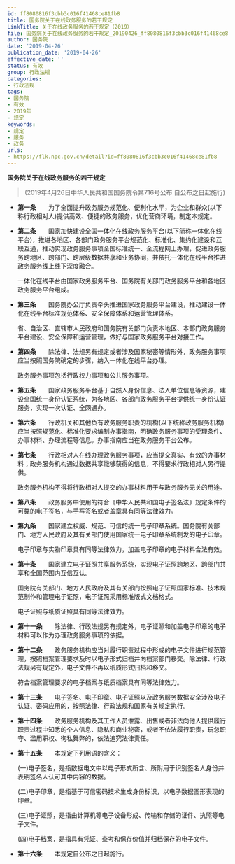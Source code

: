 ```yaml
---
id: ff8080816f3cbb3c016f41468ce81fb8
title: 国务院关于在线政务服务的若干规定
LinkTitle: 关于在线政务服务的若干规定（2019）
file: 国务院关于在线政务服务的若干规定_20190426_ff8080816f3cbb3c016f41468ce81fb8.docx
author: 国务院
date: '2019-04-26'
publication_date: '2019-04-26'
effective_date: ''
status: 有效
group: 行政法规
categories:
- 行政法规
tags:
- 国务院
- 有效
- 2019年
- 规定
keywords:
- 规定
- 服务
- 政务
urls:
- https://flk.npc.gov.cn/detail?id=ff8080816f3cbb3c016f41468ce81fb8
---
```


**国务院关于在线政务服务的若干规定**

> (2019年4月26日中华人民共和国国务院令第716号公布 自公布之日起施行)

- **第一条**　　为了全面提升政务服务规范化、便利化水平，为企业和群众(以下称行政相对人)提供高效、便捷的政务服务，优化营商环境，制定本规定。

- **第二条**　　国家加快建设全国一体化在线政务服务平台(以下简称一体化在线平台)，推进各地区、各部门政务服务平台规范化、标准化、集约化建设和互联互通，推动实现政务服务事项全国标准统一、全流程网上办理，促进政务服务跨地区、跨部门、跨层级数据共享和业务协同，并依托一体化在线平台推进政务服务线上线下深度融合。

  一体化在线平台由国家政务服务平台、国务院有关部门政务服务平台和各地区政务服务平台组成。

- **第三条**　　国务院办公厅负责牵头推进国家政务服务平台建设，推动建设一体化在线平台标准规范体系、安全保障体系和运营管理体系。

  省、自治区、直辖市人民政府和国务院有关部门负责本地区、本部门政务服务平台建设、安全保障和运营管理，做好与国家政务服务平台对接工作。

- **第四条**　　除法律、法规另有规定或者涉及国家秘密等情形外，政务服务事项应当按照国务院确定的步骤，纳入一体化在线平台办理。

  政务服务事项包括行政权力事项和公共服务事项。

- **第五条**　　国家政务服务平台基于自然人身份信息、法人单位信息等资源，建设全国统一身份认证系统，为各地区、各部门政务服务平台提供统一身份认证服务，实现一次认证、全网通办。

- **第六条**　　行政机关和其他负有政务服务职责的机构(以下统称政务服务机构)应当按照规范化、标准化要求编制办事指南，明确政务服务事项的受理条件、办事材料、办理流程等信息。办事指南应当在政务服务平台公布。

- **第七条**　　行政相对人在线办理政务服务事项，应当提交真实、有效的办事材料；政务服务机构通过数据共享能够获得的信息，不得要求行政相对人另行提供。

  政务服务机构不得将行政相对人提交的办事材料用于与政务服务无关的用途。

- **第八条**　　政务服务中使用的符合《中华人民共和国电子签名法》规定条件的可靠的电子签名，与手写签名或者盖章具有同等法律效力。

- **第九条**　　国家建立权威、规范、可信的统一电子印章系统。国务院有关部门、地方人民政府及其有关部门使用国家统一电子印章系统制发的电子印章。

  电子印章与实物印章具有同等法律效力，加盖电子印章的电子材料合法有效。

- **第十条**　　国家建立电子证照共享服务系统，实现电子证照跨地区、跨部门共享和全国范围内互信互认。

  国务院有关部门、地方人民政府及其有关部门按照电子证照国家标准、技术规范制作和管理电子证照，电子证照采用标准版式文档格式。

  电子证照与纸质证照具有同等法律效力。

- **第十一条**　　除法律、行政法规另有规定外，电子证照和加盖电子印章的电子材料可以作为办理政务服务事项的依据。

- **第十二条**　　政务服务机构应当对履行职责过程中形成的电子文件进行规范管理，按照档案管理要求及时以电子形式归档并向档案部门移交。除法律、行政法规另有规定外，电子文件不再以纸质形式归档和移交。

  符合档案管理要求的电子档案与纸质档案具有同等法律效力。

- **第十三条**　　电子签名、电子印章、电子证照以及政务服务数据安全涉及电子认证、密码应用的，按照法律、行政法规和国家有关规定执行。

- **第十四条**　　政务服务机构及其工作人员泄露、出售或者非法向他人提供履行职责过程中知悉的个人信息、隐私和商业秘密，或者不依法履行职责，玩忽职守、滥用职权、徇私舞弊的，依法追究法律责任。

- **第十五条**　　本规定下列用语的含义：

  (一)电子签名，是指数据电文中以电子形式所含、所附用于识别签名人身份并表明签名人认可其中内容的数据。

  (二)电子印章，是指基于可信密码技术生成身份标识，以电子数据图形表现的印章。

  (三)电子证照，是指由计算机等电子设备形成、传输和存储的证件、执照等电子文件。

  (四)电子档案，是指具有凭证、查考和保存价值并归档保存的电子文件。

- **第十六条**　　本规定自公布之日起施行。
